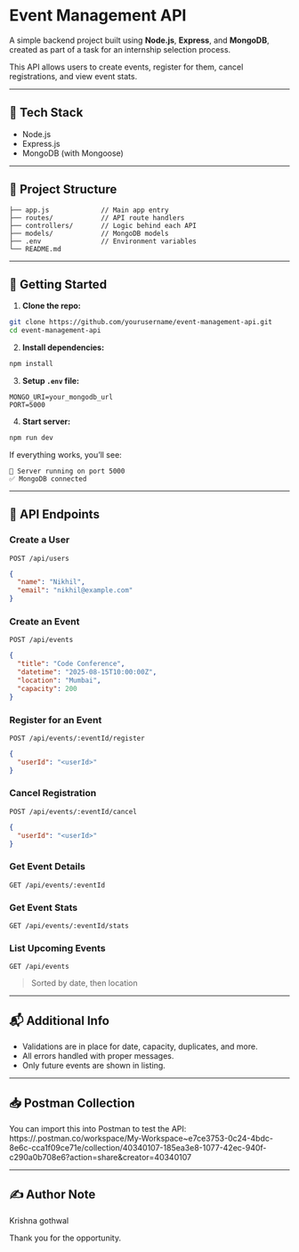 # Event Management API

A simple backend project built using **Node.js**, **Express**, and **MongoDB**, created as part of a task for an internship selection process.

This API allows users to create events, register for them, cancel registrations, and view event stats.

---

## 🔧 Tech Stack
- Node.js
- Express.js
- MongoDB (with Mongoose)

---

## 📁 Project Structure
```
├── app.js             // Main app entry
├── routes/            // API route handlers
├── controllers/       // Logic behind each API
├── models/            // MongoDB models
├── .env               // Environment variables
└── README.md
```

---

## 🚀 Getting Started

1. **Clone the repo:**
```bash
git clone https://github.com/yourusername/event-management-api.git
cd event-management-api
```

2. **Install dependencies:**
```bash
npm install
```

3. **Setup `.env` file:**
```
MONGO_URI=your_mongodb_url
PORT=5000
```

4. **Start server:**
```bash
npm run dev
```

If everything works, you’ll see:
```
🚀 Server running on port 5000
✅ MongoDB connected
```

---

## 🧪 API Endpoints

### Create a User
`POST /api/users`
```json
{
  "name": "Nikhil",
  "email": "nikhil@example.com"
}
```

### Create an Event
`POST /api/events`
```json
{
  "title": "Code Conference",
  "datetime": "2025-08-15T10:00:00Z",
  "location": "Mumbai",
  "capacity": 200
}
```

### Register for an Event
`POST /api/events/:eventId/register`
```json
{
  "userId": "<userId>"
}
```

### Cancel Registration
`POST /api/events/:eventId/cancel`
```json
{
  "userId": "<userId>"
}
```

### Get Event Details
`GET /api/events/:eventId`

### Get Event Stats
`GET /api/events/:eventId/stats`

### List Upcoming Events
`GET /api/events`
> Sorted by date, then location

---

## 📬 Additional Info
- Validations are in place for date, capacity, duplicates, and more.
- All errors handled with proper messages.
- Only future events are shown in listing.

---

## 📥 Postman Collection
You can import this into Postman to test the API:
https://.postman.co/workspace/My-Workspace~e7ce3753-0c24-4bdc-8e6c-cca1f09ce71e/collection/40340107-185ea3e8-1077-42ec-940f-c290a0b708e6?action=share&creator=40340107

---

## ✍️ Author Note
Krishna gothwal

Thank you for the opportunity.

